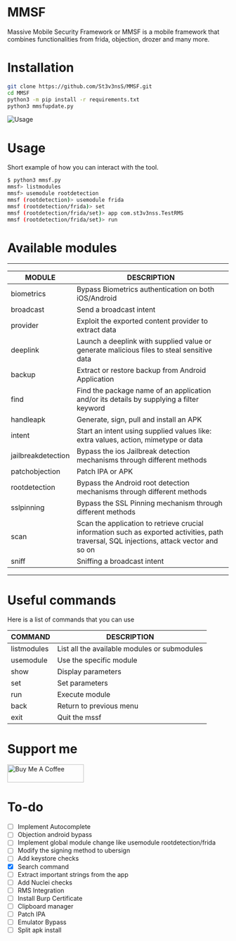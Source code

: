 # MMSF
Massive Mobile Security Framework or MMSF is a mobile framework that combines functionalities from frida, objection, drozer and many more. 

# Installation

```bash
git clone https://github.com/St3v3nsS/MMSF.git
cd MMSF
python3 -m pip install -r requirements.txt
python3 mmsfupdate.py
```

![Usage]()

# Usage

Short example of how you can interact with the tool. 

```bash
$ python3 mmsf.py 
mmsf> listmodules
mmsf> usemodule rootdetection
mmsf (rootdetection)> usemodule frida
mmsf (rootdetection/frida)> set
mmsf (rootdetection/frida/set)> app com.st3v3nss.TestRMS
mmsf (rootdetection/frida/set)> run 
```

# Available modules

-------------------------------------------------------------------------------------------------------------------------------------------------------------------------
MODULE                      |  DESCRIPTION
----------------------------|--------------------------------------------------------------------------------------------------------------------------------------------
biometrics                  |  Bypass Biometrics authentication on both iOS/Android
broadcast                   |  Send a broadcast intent
provider                    |  Exploit the exported content provider to extract data
deeplink                    |  Launch a deeplink with supplied value or generate malicious files to steal sensitive data
backup                      |  Extract or restore backup from Android Application
find                        |  Find the package name of an application and/or its details by supplying a filter keyword
handleapk                   |  Generate, sign, pull and install an APK
intent                      |  Start an intent using supplied values like: extra values, action, mimetype or data
jailbreakdetection          |  Bypass the ios Jailbreak detection mechanisms through different methods
patchobjection              |  Patch IPA or APK
rootdetection               |  Bypass the Android root detection mechanisms through different methods
sslpinning                  |  Bypass the SSL Pinning mechanism through different methods
scan                        |  Scan the application to retrieve crucial information such as exported activities, path traversal, SQL injections, attack vector and so on
sniff                       |  Sniffing a broadcast intent
-------------------------------------------------------------------------------------------------------------------------------------------------------------------------

# Useful commands

Here is a list of commands that you can use

| COMMAND | DESCRIPTION|
|---------|------------|
|listmodules| List all the available modules or submodules|
|usemodule | Use the specific module|
|show| Display parameters|
|set| Set parameters|
|run | Execute module |
|back | Return to previous menu |
|exit | Quit the mssf|

# Support me

<a href="https://www.buymeacoffee.com/st3v3nss" target="_blank"><img src="https://cdn.buymeacoffee.com/buttons/default-blue.png" alt="Buy Me A Coffee" height="41" width="174"></a>

# To-do

- [ ] Implement Autocomplete
- [ ] Objection android bypass
- [ ] Implement global module change like usemodule rootdetection/frida
- [ ] Modify the signing method to ubersign
- [ ] Add keystore checks
- [x] Search command
- [ ] Extract important strings from the app
- [ ] Add Nuclei checks
- [ ] RMS Integration
- [ ] Install Burp Certificate
- [ ] Clipboard manager
- [ ] Patch IPA 
- [ ] Emulator Bypass
- [ ] Split apk install
